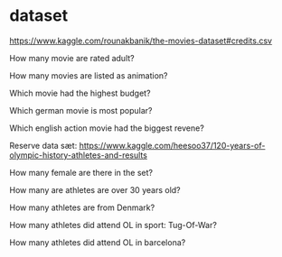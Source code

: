 # dataset
https://www.kaggle.com/rounakbanik/the-movies-dataset#credits.csv

How many movie are rated adult?

How many movies are listed as animation? 

Which movie had the highest budget? 

Which german movie is most popular? 

Which english action movie had the biggest revene? 


Reserve data sæt:
https://www.kaggle.com/heesoo37/120-years-of-olympic-history-athletes-and-results

How many female are there in the set?

How many are athletes are over 30 years old?

How many athletes are from Denmark?

How many athletes did attend OL in sport: Tug-Of-War?

How many athletes did attend OL in barcelona?
